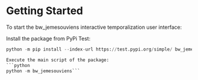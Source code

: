 # Getting Started

To start the bw_jemesouviens interactive temporalization user interface:

Install the package from PyPi Test:

```python
python -m pip install --index-url https://test.pypi.org/simple/ bw_jemesouviens```

Execute the main script of the package:
```python
python -m bw_jemesouviens```
